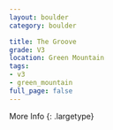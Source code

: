 ```yaml
---
layout: boulder
category: boulder

title: The Groove
grade: V3
location: Green Mountain
tags:
- v3
- green_mountain
full_page: false
---
```




More Info
{: .largetype}

